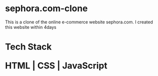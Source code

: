 # sephora.com-clone
This is a clone of the online e-commerce website sephora.com. I created this website within 4days



<h1>Tech Stack</>

HTML |
CSS |
JavaScript 

<p align="center", margin-top:"20px"><img align="center" src="" alt="" /></p>
